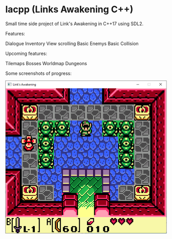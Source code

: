# lacpp (Links Awakening C++)

Small time side project of Link's Awakening in C++17 using SDL2.

Features:

Dialogue
Inventory
View scrolling
Basic Enemys
Basic Collision

Upcoming features:

Tilemaps
Bosses
Worldmap
Dungeons

Some screenshots of progress:

![alt text](Screens/000.png)
